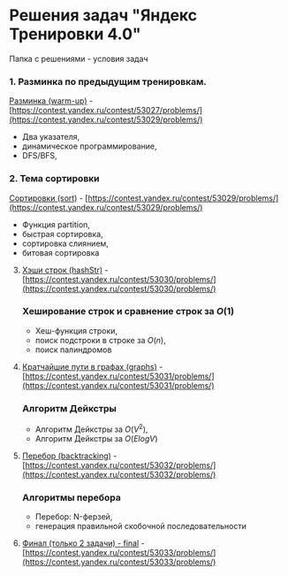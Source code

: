 # Решения задач "Яндекс Тренировки 4.0"

Папка с решениями - условия задач

### 1. Разминка по предыдущим тренировкам.

[Разминка (warm-up)](https://github.com/AparinAA/yandex-algo-train4/tree/master/warm-up) - [https://contest.yandex.ru/contest/53027/problems/](https://contest.yandex.ru/contest/53029/problems/)

-   Два указателя,
-   динамическое программирование,
-   DFS/BFS,

### 2. Тема сортировки

[Сортировки (sort)](https://github.com/AparinAA/yandex-algo-train4/tree/master/sort) - [https://contest.yandex.ru/contest/53029/problems/](https://contest.yandex.ru/contest/53029/problems/)

-   Функция partition,
-   быстрая сортировка,
-   сортировка слиянием,
-   битовая сортировка

3. [Хэши строк (hashStr)](https://github.com/AparinAA/yandex-algo-train4/tree/master/hashStr) - [https://contest.yandex.ru/contest/53030/problems/](https://contest.yandex.ru/contest/53030/problems/)

    ### Хеширование строк и сравнение строк за $O(1)$

    - Хеш-функция строки,
    - поиск подстроки в строке за $O(n)$,
    - поиск палиндромов

4. [Кратчайшие пути в графах (graphs)](https://github.com/AparinAA/yandex-algo-train4/tree/master/graphs) - [https://contest.yandex.ru/contest/53031/problems/](https://contest.yandex.ru/contest/53031/problems/)

    ### Алгоритм Дейкстры

    - Алгоритм Дейкстры за $O(V^2)$,
    - Алгоритм Дейкстры за $O(ElogV)$

5. [Перебор (backtracking)](https://github.com/AparinAA/yandex-algo-train4/tree/master/backtracking) - [https://contest.yandex.ru/contest/53032/problems/](https://contest.yandex.ru/contest/53032/problems/)

    ### Алгоритмы перебора

    - Перебор: N-ферзей,
    - генерация правильной скобочной последовательности

6. [Финал (только 2 задачи) - final](https://github.com/AparinAA/yandex-algo-train4/tree/master/final) - [https://contest.yandex.ru/contest/53033/problems/](https://contest.yandex.ru/contest/53033/problems/)
